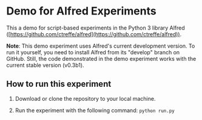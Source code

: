 # Demo for Alfred Experiments

This a demo for script-based experiments in the Python 3 library Alfred ([https://github.com/ctreffe/alfred](https://github.com/ctreffe/alfred)).

**Note**: This demo experiment uses Alfred's current development version. To run it yourself, you need to install Alfred from its "develop" branch on GitHub. Still, the code demonstrated in the demo experiment works with the current stable version (v0.3b1).

## How to run this experiment

1. Download or clone the repository to your local machine.

2. Run the experiment with the following command: `python run.py`
